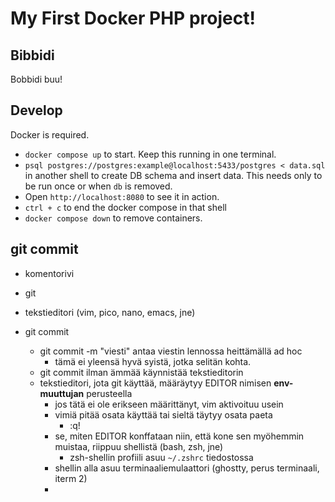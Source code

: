# My First Docker PHP project!

## Bibbidi

Bobbidi buu!

## Develop

Docker is required.

- `docker compose up` to start. Keep this running in one terminal.
- `psql postgres://postgres:example@localhost:5433/postgres < data.sql` in another shell to create DB schema and insert data. This needs only to be run once or when `db` is removed.
- Open `http://localhost:8080` to see it in action.
- `ctrl + c` to end the docker compose in that shell
- `docker compose down` to remove containers.

## git commit

- komentorivi
- git
- tekstieditori (vim, pico, nano, emacs, jne)

- git commit
  - git commit -m "viesti" antaa viestin lennossa heittämällä ad hoc
    - tämä ei yleensä hyvä syistä, jotka selitän kohta.
  - git commit ilman ämmää käynnistää tekstieditorin
  - tekstieditori, jota git käyttää, määräytyy EDITOR nimisen **env-muuttujan** perusteella
    - jos tätä ei ole erikseen määrittänyt, vim aktivoituu usein
    - vimiä pitää osata käyttää tai sieltä täytyy osata paeta
      - :q!
    - se, miten EDITOR konffataan niin, että kone sen myöhemmin muistaa, riippuu shellistä (bash, zsh, jne)
      - zsh-shellin profiili asuu `~/.zshrc` tiedostossa
    - shellin alla asuu terminaaliemulaattori (ghostty, perus terminaali, iterm 2)
    -
